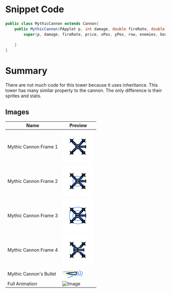 
# Snippet Code
```java
public class MythicCannon extends Cannon{
    public MythicCannon(PApplet p, int damage, double fireRate, double price, int xPos, int yPos, int row, ArrayList<Enemy> enemies, ArrayList<Boss> bosses) {
        super(p, damage, fireRate, price, xPos, yPos, row, enemies, bosses);
      
    }
}
```

# Summary
There are not much code for this tower because it uses inheritance. This tower has many similar property to the cannon. The only difference is their sprites and stats. 

## Images

| Name             | Preview                          |
|------------------|----------------------------------|
| Mythic Cannon Frame 1   | ![Mythic Cannon Frame 1](MythicCannon1.png)   |
| Mythic Cannon Frame 2   | ![Mythic Cannon Frame 2](MythicCannon2.png)   |
| Mythic Cannon Frame 3   | ![Mythic Cannon Frame 3](MythicCannon3.png)   |
| Mythic Cannon Frame 4   | ![Mythic Cannon Frame 4](MythicCannon4.png)   |
| Mythic Cannon's Bullet  | ![Mythic Cannon's Bullet](MythicCannonBullet.png) |
| Full Animation   | ![Image](https://github.com/user-attachments/assets/566dda73-4ae3-4a24-a3a4-579cbaf34611)|
